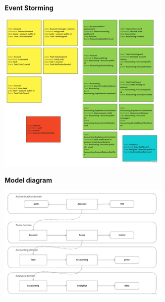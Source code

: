 ## Event Storming
![event storming](src/main/resources/static/popug-jira-event-storming.jpg)

## Model diagram
![model diagram](src/main/resources/static/popug-jira-model-diagram.jpg)
